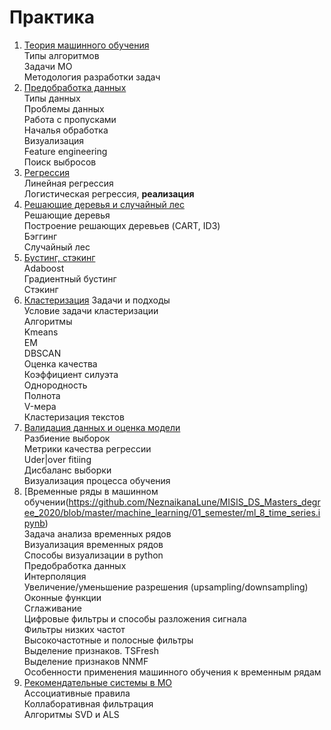 # Практика

1. [Теория машинного обучения](https://github.com/NeznaikanaLune/MISIS_DS_Masters_degree_2020/tree/master/machine_learning/01_semester/ml_1_ml_theory)\
   Типы алгоритмов\
   Задачи МО\
   Методология разработки задач
2. [Предобработка данных](https://github.com/NeznaikanaLune/MISIS_DS_Masters_degree_2020/tree/master/machine_learning/01_semester/ml_2_data_preprocessing)\
   Типы данных\
   Проблемы данных\
   Работа с пропусками\
   Началья обработка\
   Визуализация\
   Feature engineering\
   Поиск выбросов
3. [Регрессия](https://github.com/NeznaikanaLune/MISIS_DS_Masters_degree_2020/tree/master/machine_learning/01_semester/ml_3_regression)\
   Линейная регрессия\
   Логистическая регрессия, **реализация**
4. [Решающие деревья и случайный лес](https://github.com/NeznaikanaLune/MISIS_DS_Masters_degree_2020/tree/master/machine_learning/01_semester/ml_4_trees)\
   Решающие деревья\
   Построение решающих деревьев (CART, ID3)\
   Бэггинг\
   Случайный лес
5. [Бустинг, стэкинг](https://github.com/NeznaikanaLune/MISIS_DS_Masters_degree_2020/blob/master/machine_learning/01_semester/ml_5_boosting.ipynb)\
   Adaboost\
   Градиентный бустинг\
   Стэкинг
6. [Кластеризация](https://github.com/NeznaikanaLune/MISIS_DS_Masters_degree_2020/blob/master/machine_learning/01_semester/ml_6_clustering.ipynb)
   Задачи и подходы\
   Условие задачи кластеризации\
   Алгоритмы\
   Kmeans\
   EM\
   DBSCAN\
   Оценка качества\
   Коэффициент силуэта\
   Однородность\
   Полнота\
   V-мера\
   Кластеризация текстов
7. [Валидация данных и оценка модели](https://github.com/NeznaikanaLune/MISIS_DS_Masters_degree_2020/blob/master/machine_learning/01_semester/ml_7_data_validation_model_assesment.ipynb)\
   Разбиение выборок\
   Метрики качества регрессии\
   Uder|over fitiing\
   Дисбаланс выборки\
   Визуализация процесса обучения
8. [Временные ряды в машинном обучении(https://github.com/NeznaikanaLune/MISIS_DS_Masters_degree_2020/blob/master/machine_learning/01_semester/ml_8_time_series.ipynb)\
   Задача анализа временных рядов\
   Визуализация временных рядов\
   Способы визуализации в python\
   Предобработка данных\
   Интерполяция\
   Увеличение/уменьшение разрешения (upsampling/downsampling)\
   Оконные функции\
   Сглаживание\
   Цифровые фильтры и способы разложения сигнала\
   Фильтры низких частот\
   Высокочастотные и полосные фильтры\
   Выделение признаков. TSFresh\
   Выделение признаков NNMF\
   Особенности применения машинного обучения к временным рядам
9. [Рекомендательные системы в МО](https://github.com/NeznaikanaLune/MISIS_DS_Masters_degree_2020/blob/master/machine_learning/01_semester/ml_9_recommender%20system.ipynb)\
   Ассоциативные правила\
   Коллаборативная фильтрация\
   Алгоритмы SVD и ALS
